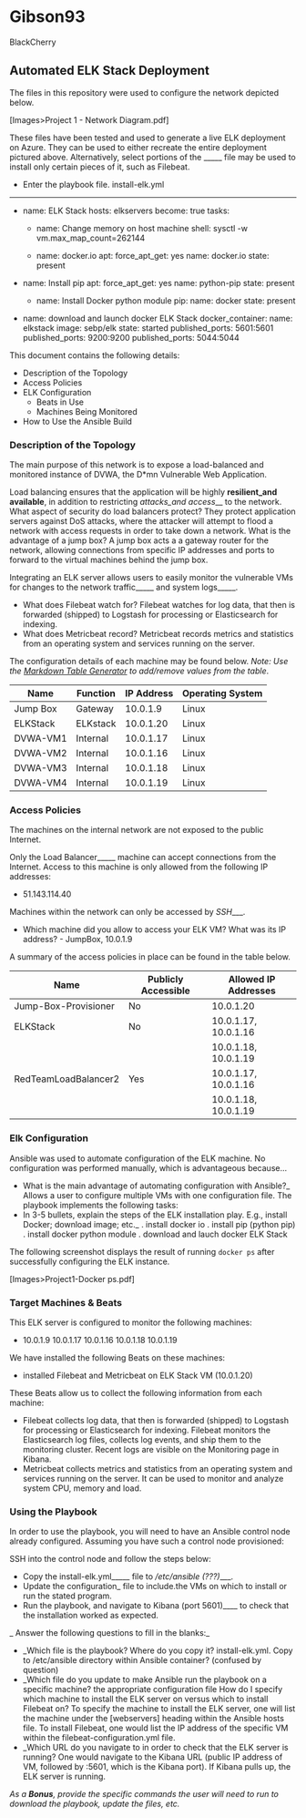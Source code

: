 # Gibson93
BlackCherry

## Automated ELK Stack Deployment

The files in this repository were used to configure the network depicted below.

[Images>Project 1 - Network Diagram.pdf]

These files have been tested and used to generate a live ELK deployment on Azure. They can be used to either recreate the entire deployment pictured above. Alternatively, select portions of the _____ file may be used to install only certain pieces of it, such as Filebeat.

  - Enter the playbook file.
	install-elk.yml

---
- name: ELK Stack
  hosts: elkservers
  become: true
  tasks:

  - name: Change memory on host machine
	shell: sysctl -w vm.max_map_count=262144

  - name: docker.io
	apt:
  	force_apt_get: yes
  	name: docker.io
  	state: present

- name: Install pip
	apt:
  	force_apt_get: yes
  	name: python-pip
  	state: present

  - name: Install Docker python module
	pip:
  	name: docker
  	state: present

- name: download and launch docker ELK Stack
	docker_container:
  	name: elkstack
  	image: sebp/elk
  	state: started
  	published_ports: 5601:5601
  	published_ports: 9200:9200
  	published_ports: 5044:5044


This document contains the following details:
- Description of the Topology
- Access Policies
- ELK Configuration
  - Beats in Use
  - Machines Being Monitored
- How to Use the Ansible Build


### Description of the Topology

The main purpose of this network is to expose a load-balanced and monitored instance of DVWA, the D*mn Vulnerable Web Application.

Load balancing ensures that the application will be highly __resilient_and available__, in addition to restricting _attacks_and access___ to the network.
What aspect of security do load balancers protect? 
They protect application servers against DoS attacks, where the attacker will attempt to flood a network with access requests in order to take down a network.
What is the advantage of a jump box?
A jump box acts a a gateway router for the network, allowing connections from specific IP addresses and ports to forward to the virtual machines behind the jump box.

Integrating an ELK server allows users to easily monitor the vulnerable VMs for changes to the  network traffic_____ and system  logs_____.
- What does Filebeat watch for?
Filebeat watches for log data, that then is forwarded (shipped) to Logstash for processing or Elasticsearch for indexing.
- What does Metricbeat record?
Metricbeat records metrics and statistics from an operating system and services running on the server.

The configuration details of each machine may be found below.
_Note: Use the [Markdown Table Generator](http://www.tablesgenerator.com/markdown_tables) to add/remove values from the table_.

| Name     | Function   | IP Address | Operating System |
|----------|----------  |------------|------------------|
| Jump Box | Gateway    | 10.0.1.9   | Linux            |
| ELKStack | ELKstack   | 10.0.1.20  | Linux            |
| DVWA-VM1 | Internal   | 10.0.1.17  | Linux            |
| DVWA-VM2 | Internal   | 10.0.1.16  | Linux            |
| DVWA-VM3 | Internal   | 10.0.1.18  | Linux            |
| DVWA-VM4 | Internal   | 10.0.1.19  | Linux            |
### Access Policies

The machines on the internal network are not exposed to the public Internet. 

Only the Load Balancer_____ machine can accept connections from the Internet. Access to this machine is only allowed from the following IP addresses:
- 51.143.114.40

Machines within the network can only be accessed by _SSH____.
- Which machine did you allow to access your ELK VM? What was its IP address? - JumpBox, 10.0.1.9

A summary of the access policies in place can be found in the table below.

| Name                  | Publicly Accessible | Allowed IP Addresses |
|----------             |---------------------|----------------------|
| Jump-Box-Provisioner 	| No                  | 10.0.1.20   	       |
| ELKStack		          | No		              | 10.0.1.17, 10.0.1.16 |
|			                  |	                    | 10.0.1.18, 10.0.1.19 |
| RedTeamLoadBalancer2  | Yes                 | 10.0.1.17, 10.0.1.16 |
|			                  |	                    | 10.0.1.18, 10.0.1.19 |


### Elk Configuration

Ansible was used to automate configuration of the ELK machine. No configuration was performed manually, which is advantageous because...
- What is the main advantage of automating configuration with Ansible?_
Allows a user to configure multiple VMs with one configuration file.
The playbook implements the following tasks:
- In 3-5 bullets, explain the steps of the ELK installation play. E.g., install Docker; download image; etc._
  . install docker io
  . install pip (python pip)
  . install docker python module
  . download and lauch docker ELK Stack

The following screenshot displays the result of running `docker ps` after successfully configuring the ELK instance.

[Images>Project1-Docker ps.pdf]

### Target Machines & Beats
This ELK server is configured to monitor the following machines:
- 10.0.1.9
  10.0.1.17
  10.0.1.16
  10.0.1.18
  10.0.1.19

We have installed the following Beats on these machines:
- installed Filebeat and Metricbeat on ELK Stack VM (10.0.1.20)

These Beats allow us to collect the following information from each machine:
- Filebeat collects log data, that then is forwarded (shipped) to Logstash for processing or Elasticsearch for indexing. Filebeat monitors the Elasticsearch log files, collects log events, and ship them to the monitoring cluster. Recent logs are visible on the Monitoring page in Kibana.
- Metricbeat collects metrics and statistics from an operating system and services running on the server. It can be used to monitor and analyze system CPU, memory and load.

### Using the Playbook
In order to use the playbook, you will need to have an Ansible control node already configured. Assuming you have such a control node provisioned: 

SSH into the control node and follow the steps below:
- Copy the install-elk.yml_____ file to _/etc/ansible (???)____.
- Update the configuration_ file to include.the VMs on which to install or run the stated program.
- Run the playbook, and navigate to Kibana (port 5601)____ to check that the installation worked as expected.

_ Answer the following questions to fill in the blanks:_
- _Which file is the playbook? Where do you copy it?
	install-elk.yml. Copy to /etc/ansible directory within Ansible container? (confused by question)
- _Which file do you update to make Ansible run the playbook on a specific machine? the appropriate configuration file
	How do I specify which machine to install the ELK server on versus which to install Filebeat on? To specify the machine to install the ELK server, one will list the machine under the [webservers] heading within the Ansible hosts file. To install Filebeat, one would list the IP address of the specific VM within the filebeat-configuration.yml file.
- _Which URL do you navigate to in order to check that the ELK server is running? One would navigate to the Kibana URL (public IP address of VM, followed by :5601, which is the Kibana port). If Kibana pulls up, the ELK server is running.

_As a **Bonus**, provide the specific commands the user will need to run to download the playbook, update the files, etc._
